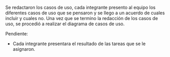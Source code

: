 Se redactaron los casos de uso, cada integrante presento al equipo los diferentes casos de uso que se pensaron y se llego a un acuerdo de cuales incluir y cuales no. Una vez que se termino la redacción de los casos de uso, se procedió a realizar el diagrama de casos de uso. 

Pendiente: 
- Cada integrante presentara el resultado de las tareas que se le asignaron.
